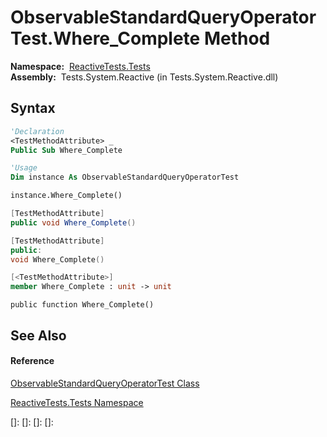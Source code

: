 # ObservableStandardQueryOperatorTest.Where\_Complete Method

**Namespace:**  [ReactiveTests.Tests](ReactiveTests.Tests\ReactiveTests.Tests.md)  
**Assembly:**  Tests.System.Reactive (in Tests.System.Reactive.dll)

## Syntax

```vb
'Declaration
<TestMethodAttribute> _
Public Sub Where_Complete
```

```vb
'Usage
Dim instance As ObservableStandardQueryOperatorTest

instance.Where_Complete()
```

```csharp
[TestMethodAttribute]
public void Where_Complete()
```

```c++
[TestMethodAttribute]
public:
void Where_Complete()
```

```fsharp
[<TestMethodAttribute>]
member Where_Complete : unit -> unit 
```

```jscript
public function Where_Complete()
```

## See Also

#### Reference

[ObservableStandardQueryOperatorTest Class](ObservableStandardQueryOperatorTest\ObservableStandardQueryOperatorTest.md)

[ReactiveTests.Tests Namespace](ReactiveTests.Tests\ReactiveTests.Tests.md)

[]: 
[]: 
[]: 
[]: 